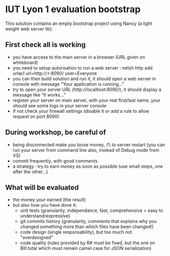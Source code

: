 # IUT Lyon 1 evaluation bootstrap

This solution contains an empty bootstrap project using Nancy (a light weight web server lib).

## First check all is working

- you have access to the main server in a browser (URL given on whiteboard)
- you need to setup autorisation to run a web server : netsh http add urlacl url=http://+:8090/ user=Everyone
- you can then build solution and run it, it should open a web server in console with message "Your application is running..."
- try to open your server URL (http://localhost:8090/), it should display a message like "It works..."
- register your server on main server, with your real first/last name, your should see some logs in your server console
- if not check your firewall settings (disable it or add a rule to allow request on port 8090)

## During workshop, be careful of

- being disconnected make you loose money, /!\ to server restart (you can run your server from command line also, instead of Debug mode from VS)
- commit frequently, with good comments
- a strategy : try to earn money as soon as possible (use small steps, one after the other...)

## What will be evaluated

- the money your earned (the result)
- but also how you have done it:
    - unit tests (granularity, independance, fast, comprehensive = easy to understand/expressive)
	- git commits history (granularity, comments that explains why you changed something more than which files have been changed!)
	- code design (single responsability), but too much not "overdesigned"
	- code quality (rules provided by R# must be fixed, but the one on Bill.total which must remain camel case for JSON serialization)
